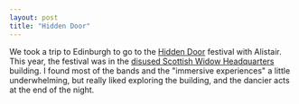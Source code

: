 ```yaml
---
layout: post
title: "Hidden Door"
---
```


We took a trip to Edinburgh to go to the [Hidden Door](https://hiddendoorarts.org/) festival with Alistair.
This year, the festival was in the [disused Scottish Widow Headquarters](https://c20society.org.uk/buildings-at-risk/scottish-widows-headquarters-edinburgh) building.
I found most of the bands and the "immersive experiences" a little underwhelming, but really liked exploring the building, and the dancier acts at the end of the night.